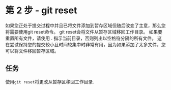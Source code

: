 # 第 2 步 - git reset
如果您正处于提交过程中并且已将文件添加到暂存区域但随后改变了主意，那么您将需要使用git reset命令。 git reset会将文件从暂存区域移回工作目录。 如果要重置所有文件，请使用 . 指示当前目录，否则列出以空格符分隔的所有文件。
这在尝试保持您的提交较小且时间较集中时非常有用，因为如果添加了太多文件，您可以将文件移回暂存区域。

## 任务
使用`git reset`将更改从暂存区移回工作目录.

